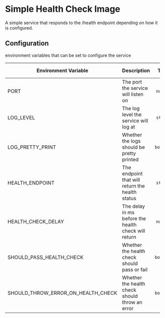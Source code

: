 # Simple Health Check Image

A simple service that responds to the /health endpoint depending on how it is configured.

## Configuration

environment variables that can be set to configure the service

| Environment Variable | Description | Type | Default Value | Required |
|----------------------|-------------|:----:|---------------|:--------:|
| PORT | The port the service will listen on | `number` | `3000` | |
| LOG_LEVEL | The log level the service will log at | `string` | `info` | |
| LOG_PRETTY_PRINT | Whether the logs should be pretty printed | `boolean` | `true` | |
| HEALTH_ENDPOINT | The endpoint that will return the health status | `string` | `health` | |
| HEALTH_CHECK_DELAY   | The delay in ms before the health check will return | `number` | `0` | |
| SHOULD_PASS_HEALTH_CHECK | Whether the health check should pass or fail | `boolean` | `true` | |
| SHOULD_THROW_ERROR_ON_HEALTH_CHECK | Whether the health check should throw an error | `boolean` | `false` | |